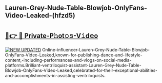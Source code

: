 ## Lauren-Grey-Nude-Table-Blowjob-OnlyFans-Video-Leaked-(hfzd5)


# <h2><a href="https://mediaupload.pro?-19M">🔗👉 🔴 Private-P𝚑ot𝚘𝚜-V𝚒d𝚎o</a></h2>

[![NEW UPDATED](https://i.imgur.com/0qMVB7G.gif)](https://mediaupload.pro?-19M)
Online-influencer-Lauren-Grey-Nude-Table-Blowjob-OnlyFans-Video-Leaked,known-for-publishing-dance-and-lifestyle-content,-including-performances-and-vlogs-on-social-media-platforms.Brilliant-ventriloquist-assistant-Lauren-Grey-Nude-Table-Blowjob-OnlyFans-Video-Leaked,celebrated-for-their-exceptional-abilities-and-accomplishments-in-assisting-ventriloquists.  